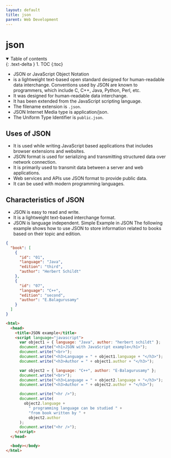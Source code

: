 ```yaml
---
layout: default
title: json
parent: Web Development
---
```


# json

<details open markdown="block">
  <summary>
    Table of contents
  </summary>
  {: .text-delta }
1. TOC
{:toc}
</details>

- JSON or JavaScript Object Notation
- is a lightweight text-based open standard designed for human-readable data
  interchange. Conventions used by JSON are known to programmers, which include
  C, C++, Java, Python, Perl, etc.
- It was designed for human-readable data interchange.
- It has been extended from the JavaScript scripting language.
- The filename extension is `.json`.
- JSON Internet Media type is application/json.
- The Uniform Type Identifier is `public.json`.

## Uses of JSON

- It is used while writing JavaScript based applications that includes browser
  extensions and websites.
- JSON format is used for serializing and transmitting structured data over
  network connection.
- It is primarily used to transmit data between a server and web applications.
- Web services and APIs use JSON format to provide public data.
- It can be used with modern programming languages.

## Characteristics of JSON

- JSON is easy to read and write.
- It is a lightweight text-based interchange format.
- JSON is language independent. Simple Example in JSON The following example
  shows how to use JSON to store information related to books based on their
  topic and edition.

```json
{
  "book": [
    {
      "id": "01",
      "language": "Java",
      "edition": "third",
      "author": "Herbert Schildt"
    },
    {
      "id": "07",
      "language": "C++",
      "edition": "second",
      "author": "E.Balagurusamy"
    }
  ]
}
```

```html
<html>
  <head>
    <title>JSON example</title>
    <script language="javascript">
      var object1 = { language: "Java", author: "herbert schildt" };
      document.write("<h1>JSON with JavaScript example</h1>");
      document.write("<br>");
      document.write("<h3>Language = " + object1.language + "</h3>");
      document.write("<h3>Author = " + object1.author + "</h3>");

      var object2 = { language: "C++", author: "E-Balagurusamy" };
      document.write("<br>");
      document.write("<h3>Language = " + object2.language + "</h3>");
      document.write("<h3>Author = " + object2.author + "</h3>");

      document.write("<hr />");
      document.write(
        object2.language +
          " programming language can be studied " +
          "from book written by " +
          object2.author
      );
      document.write("<hr />");
    </script>
  </head>

  <body></body>
</html>
```


